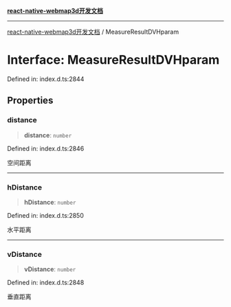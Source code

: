 [**react-native-webmap3d开发文档**](../README.md)

***

[react-native-webmap3d开发文档](../globals.md) / MeasureResultDVHparam

# Interface: MeasureResultDVHparam

Defined in: index.d.ts:2844

## Properties

### distance

> **distance**: `number`

Defined in: index.d.ts:2846

空间距离

***

### hDistance

> **hDistance**: `number`

Defined in: index.d.ts:2850

水平距离

***

### vDistance

> **vDistance**: `number`

Defined in: index.d.ts:2848

垂直距离
